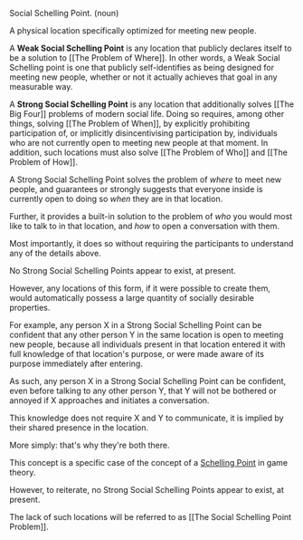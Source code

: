 Social Schelling Point. (noun)

A physical location specifically optimized for meeting new people.

A __Weak Social Schelling Point__ is any location that publicly declares itself to be a solution to [[The Problem of Where]]. In other words, a Weak Social Schelling point is one that publicly self-identifies as being designed for meeting new people, whether or not it actually achieves that goal in any measurable way.

A __Strong Social Schelling Point__ is any location that additionally solves [[The Big Four]] problems of modern social life. Doing so requires, among other things, solving [[The Problem of When]], by explicitly prohibiting participation of, or implicitly disincentivising participation by, individuals who are not currently open to meeting new people at that moment. In addition, such locations must also solve [[The Problem of Who]] and [[The Problem of How]].

A Strong Social Schelling Point solves the problem of _where_ to meet new people, and guarantees or strongly suggests that everyone inside is currently open to doing so _when_ they are in that location.

Further, it provides a built-in solution to the problem of _who_ you would most like to talk to in that location, and _how_ to open a conversation with them.

Most importantly, it does so without requiring the participants to understand any of the details above.

No Strong Social Schelling Points appear to exist, at present.

However, any locations of this form, if it were possible to create them, would automatically possess a large quantity of socially desirable properties.

For example, any person X in a Strong Social Schelling Point can be confident that any other person Y in the same location is open to meeting new people, because all individuals present in that location entered it with full knowledge of that location's purpose, or were made aware of its purpose immediately after entering.

As such, any person X in a Strong Social Schelling Point can be confident, even before talking to any other person Y, that Y will not be bothered or annoyed if X approaches and initiates a conversation.

This knowledge does not require X and Y to communicate, it is implied by their shared presence in the location.

More simply: that's why they're both there.

This concept is a specific case of the concept of a [Schelling Point](https://en.wikipedia.org/wiki/Focal_point_(game_theory)) in game theory.

However, to reiterate, no Strong Social Schelling Points appear to exist, at present.

The lack of such locations will be referred to as [[The Social Schelling Point Problem]].